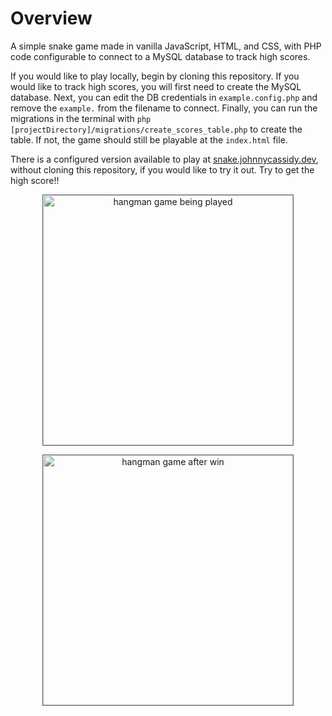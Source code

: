# Overview

A simple snake game made in vanilla JavaScript, HTML, and CSS, with PHP code configurable to connect to a MySQL database to track high scores.

If you would like to play locally, begin by cloning this repository. If you would like to track high scores, you will first need to create the MySQL database. Next, you can edit the DB credentials in `example.config.php` and remove the `example.` from the filename to connect. Finally, you can run the migrations in the terminal with `php [projectDirectory]/migrations/create_scores_table.php` to create the table. If not, the game should still be playable at the `index.html` file.

There is a configured version available to play at [snake.johnnycassidy.dev](https://snake.johnnycassidy.dev), without cloning this repository, if you would like to try it out. Try to get the high score!!

<p style="text-align: center;">
  <img style="border: 1px solid #666;" src="images/screenshot_one.png" alt="hangman game being played" width="400" height="400">
</p>

<p style="text-align: center;">
  <img style="border: 1px solid #666;" src="images/screenshot_two.png" alt="hangman game after win" width="400" height="400">
</p>
